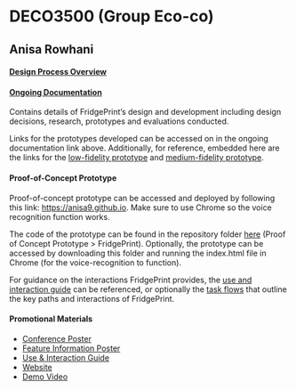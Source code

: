 # DECO3500 (Group Eco-co)
## Anisa Rowhani 

#### [Design Process Overview](https://github.com/anisa9/foodwaste-project/wiki/Design-Process-Overview)


#### [Ongoing Documentation](https://github.com/anisa9/foodwaste-project/wiki) 

Contains details of FridgePrint’s design and development including design decisions, research, prototypes and evaluations conducted.   

Links for the prototypes developed can be accessed on in the ongoing documentation link above. Additionally, for reference, embedded here are the links for the [low-fidelity prototype](https://www.figma.com/proto/oo8ywaH1suHtHRZZja6lxm/DECO3500--Paper-Prototype-2?node-id=1%3A41&scaling=min-zoom) and [medium-fidelity prototype](https://www.figma.com/proto/5EoM6Qwk3NjoFgA3OEOHg3/DECO3500---Medium-Fidelity-Prototype?node-id=1%3A18&scaling=scale-down).

#### Proof-of-Concept Prototype

Proof-of-concept prototype can be accessed and deployed by following this link: https://anisa9.github.io. Make sure to use Chrome so the voice recognition function works.

The code of the prototype can be found in the repository folder [here](https://github.com/anisa9/foodwaste-project/tree/master/Proof%20of%20Concept%20Prototype/FridgePrint) (Proof of Concept Prototype > FridgePrint). Optionally, the prototype can be accessed by downloading this folder and running the index.html file in Chrome (for the voice-recognition to function).

For guidance on the interactions FridgePrint provides, the [use and interaction guide](https://github.com/anisa9/foodwaste-project/blob/master/Promotional%20Materials/interaction%20and%20use%20guide.png) can be referenced, or optionally the [task flows](https://github.com/anisa9/foodwaste-project/blob/master/Proof%20of%20Concept%20Prototype/prototype%20task%20flows.png) that outline the key paths and interactions of FridgePrint.


#### Promotional Materials
* [Conference Poster](https://github.com/anisa9/foodwaste-project/blob/master/Promotional%20Materials/conferance%20poster.png)
* [Feature Information Poster](https://github.com/anisa9/foodwaste-project/blob/master/Promotional%20Materials/core%20features%20poster.png)
* [Use & Interaction Guide](https://github.com/anisa9/foodwaste-project/blob/master/Promotional%20Materials/interaction%20and%20use%20guide.png)
* [Website](https://anisa33399.wixsite.com/fridgeprint)
* [Demo Video](https://www.youtube.com/watch?v=TqVuFgwh4_s&feature=youtu.be)



